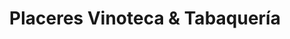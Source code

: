 ---
title: "Placeres Vinoteca & Tabaquería"
url: /neuquen/placeres-vinoteca-y-tabaqueria/
shop: vino
---